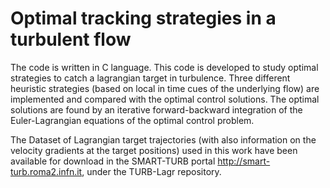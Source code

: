 # Optimal tracking strategies in a turbulent flow
The code is written in C language. 
This code is developed to study optimal strategies to catch a lagrangian target in turbulence. Three different heuristic strategies (based on local in time cues of the underlying flow) are implemented and compared with the optimal control solutions. The optimal solutions are found by an iterative forward-backward integration of the Euler-Lagrangian equations of the optimal control problem. 


The Dataset of Lagrangian target trajectories (with also information on the velocity gradients at the target positions) used in this work have been available for download in the SMART-TURB portal http://smart-turb.roma2.infn.it, under the TURB-Lagr repository.
